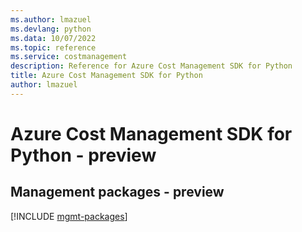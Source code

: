 ```yaml
---
ms.author: lmazuel
ms.devlang: python
ms.data: 10/07/2022
ms.topic: reference
ms.service: costmanagement
description: Reference for Azure Cost Management SDK for Python
title: Azure Cost Management SDK for Python
author: lmazuel
---
```

# Azure Cost Management SDK for Python - preview

## Management packages - preview
[!INCLUDE [mgmt-packages](cost-management-mgmt-index.md)]
